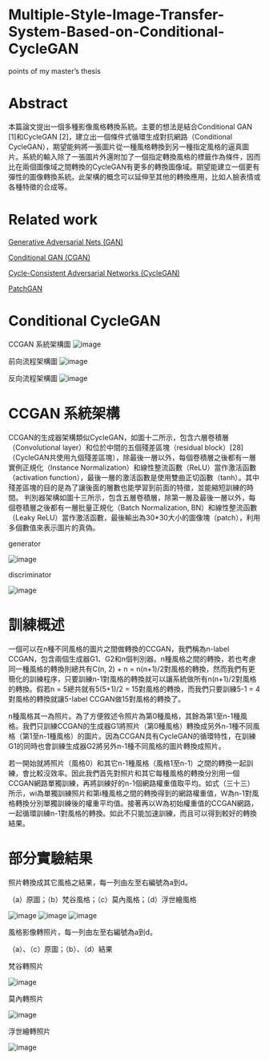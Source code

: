 # Multiple-Style-Image-Transfer-System-Based-on-Conditional-CycleGAN
points of my master’s thesis

# Abstract
本篇論文提出一個多種影像風格轉換系統。主要的想法是結合Conditional GAN [1]和CycleGAN [2]，建立出一個條件式循環生成對抗網路（Conditional CycleGAN），期望能夠將一張圖片從一種風格轉換到另一種指定風格的逼真圖片。系統的輸入除了一張圖片外還附加了一個指定轉換風格的標籤作為條件，因而比在兩個圖像域之間轉換的CycleGAN有更多的轉換圖像域。期望能建立一個更有彈性的圖像轉換系統。此架構的概念可以延伸至其他的轉換應用，比如人臉表情或各種特徵的合成等。

# Related work
[Generative Adversarial Nets (GAN)](http://papers.nips.cc/paper/5423-generative-adversarial-nets.pdf)

[Conditional GAN (CGAN)](https://arxiv.org/abs/1411.1784)

[Cycle-Consistent Adversarial Networks (CycleGAN)](https://github.com/junyanz/CycleGAN)

[PatchGAN](https://phillipi.github.io/pix2pix/)

# Conditional CycleGAN

CCGAN 系統架構圖
![image](https://github.com/36179825/Multiple-Style-Image-Transfer-System-Based-on-Conditional-CycleGAN/blob/master/CCGAN%E7%B3%BB%E7%B5%B1%E6%9E%B6%E6%A7%8B%E5%9C%96.png)

前向流程架構圖
![image](https://github.com/36179825/Multiple-Style-Image-Transfer-System-Based-on-Conditional-CycleGAN/blob/master/%E5%89%8D%E5%90%91%E6%B5%81%E7%A8%8B%E6%9E%B6%E6%A7%8B%E5%9C%96.png)

反向流程架構圖
![image](https://github.com/36179825/Multiple-Style-Image-Transfer-System-Based-on-Conditional-CycleGAN/blob/master/%E5%8F%8D%E5%90%91%E6%B5%81%E7%A8%8B%E6%9E%B6%E6%A7%8B%E5%9C%96.png)

# CCGAN 系統架構

CCGAN的生成器架構類似CycleGAN，如圖十二所示，包含六層卷積層（Convolutional layer）和位於中間的五個殘差區塊（residual block）[28]（CycleGAN共使用九個殘差區塊），除最後一層以外，每個卷積層之後都有一層實例正規化（Instance Normalization）和線性整流函數（ReLU）當作激活函數（activation function），最後一層的激活函數是使用雙曲正切函數（tanh）。其中殘差區塊的目的是為了讓後面的層數也能學習到前面的特徵，並能縮短訓練的時間。
判別器架構如圖十三所示，包含五層卷積層，除第一層及最後一層以外，每個卷積層之後都有一層批量正規化（Batch Normalization, BN）和線性整流函數（Leaky ReLU）當作激活函數，最後輸出為30*30大小的圖像塊（patch），利用多個數值來表示圖片的真偽。

generator

![image](https://github.com/36179825/Multiple-Style-Image-Transfer-System-Based-on-Conditional-CycleGAN/blob/master/generator.png)

discriminator

![image](https://github.com/36179825/Multiple-Style-Image-Transfer-System-Based-on-Conditional-CycleGAN/blob/master/discriminator.png)

# 訓練概述

一個可以在n種不同風格的圖片之間做轉換的CCGAN，我們稱為n-label CCGAN，包含兩個生成器G1、G2和n個判別器。n種風格之間的轉換，若也考慮同一種風格的轉換則總共有C(n, 2) + n = n(n+1)/2對風格的轉換，然而我們有更簡化的訓練程序，只要訓練n-1對風格的轉換就可以讓系統做所有n(n+1)/2對風格的轉換。假若n = 5總共就有5(5+1)/2 = 15對風格的轉換，而我們只要訓練5-1 = 4對風格的轉換就讓5-label CCGAN做15對風格的轉換了。

n種風格其一為照片。為了方便敘述令照片為第0種風格，其餘為第1至n-1種風格。我們只訓練CCGAN的生成器G1將照片（第0種風格）轉換成另外n-1種不同風格（第1至n-1種風格）的圖片。因為CCGAN具有CycleGAN的循環特性，在訓練G1的同時也會訓練生成器G2將另外n-1種不同風格的圖片轉換成照片。

若一開始就將照片（風格0）和其它n-1種風格（風格1至n-1）之間的轉換一起訓練，會比較沒效率。因此我們首先對照片和其它每種風格的轉換分別用一個CCGAN網路單獨訓練，再將訓練好的n-1個網路權重值取平均。如式（三十三）所示，wi為單獨訓練照片和第i種風格之間的轉換得到的網路權重值，W為n-1對風格轉換分別單獨訓練後的權重平均值。接著再以W為初始權重值的CCGAN網路，一起循環訓練n-1對風格的轉換。如此不只能加速訓練，而且可以得到較好的轉換結果。

# 部分實驗結果

照片轉換成其它風格之結果，每一列由左至右編號為a到d。

（a）原圖；（b）梵谷風格；（c）莫內風格；（d）浮世繪風格 

![image](https://github.com/36179825/Multiple-Style-Image-Transfer-System-Based-on-Conditional-CycleGAN/blob/master/1.PNG)
![image](https://github.com/36179825/Multiple-Style-Image-Transfer-System-Based-on-Conditional-CycleGAN/blob/master/2.PNG)
![image](https://github.com/36179825/Multiple-Style-Image-Transfer-System-Based-on-Conditional-CycleGAN/blob/master/3.PNG)


風格影像轉照片，每一列由左至右編號為a到d。

（a）、（c）原圖；（b）、（d）結果

梵谷轉照片

![image](https://github.com/36179825/Multiple-Style-Image-Transfer-System-Based-on-Conditional-CycleGAN/blob/master/4.PNG)

莫內轉照片

![image](https://github.com/36179825/Multiple-Style-Image-Transfer-System-Based-on-Conditional-CycleGAN/blob/master/4.PNG)

浮世繪轉照片

![image](https://github.com/36179825/Multiple-Style-Image-Transfer-System-Based-on-Conditional-CycleGAN/blob/master/6.PNG)
